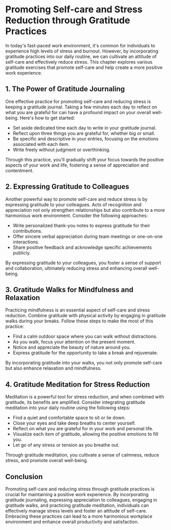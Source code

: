 Promoting Self-care and Stress Reduction through Gratitude Practices
===============================================================================

In today's fast-paced work environment, it's common for individuals to experience high levels of stress and burnout. However, by incorporating gratitude practices into our daily routine, we can cultivate an attitude of self-care and effectively reduce stress. This chapter explores various gratitude exercises that promote self-care and help create a more positive work experience.

1\. The Power of Gratitude Journaling
------------------------------------

One effective practice for promoting self-care and reducing stress is keeping a gratitude journal. Taking a few minutes each day to reflect on what you are grateful for can have a profound impact on your overall well-being. Here's how to get started:

* Set aside dedicated time each day to write in your gratitude journal.
* Reflect upon three things you are grateful for, whether big or small.
* Be specific and descriptive in your entries, focusing on the emotions associated with each item.
* Write freely without judgment or overthinking.

Through this practice, you'll gradually shift your focus towards the positive aspects of your work and life, fostering a sense of appreciation and contentment.

2\. Expressing Gratitude to Colleagues
-------------------------------------

Another powerful way to promote self-care and reduce stress is by expressing gratitude to your colleagues. Acts of recognition and appreciation not only strengthen relationships but also contribute to a more harmonious work environment. Consider the following approaches:

* Write personalized thank-you notes to express gratitude for their contributions.
* Offer sincere verbal appreciation during team meetings or one-on-one interactions.
* Share positive feedback and acknowledge specific achievements publicly.

By expressing gratitude to your colleagues, you foster a sense of support and collaboration, ultimately reducing stress and enhancing overall well-being.

3\. Gratitude Walks for Mindfulness and Relaxation
-------------------------------------------------

Practicing mindfulness is an essential aspect of self-care and stress reduction. Combine gratitude with physical activity by engaging in gratitude walks during your breaks. Follow these steps to make the most of this practice:

* Find a calm outdoor space where you can walk without distractions.
* As you walk, focus your attention on the present moment.
* Notice and appreciate the beauty of nature around you.
* Express gratitude for the opportunity to take a break and rejuvenate.

By incorporating gratitude into your walks, you not only promote self-care but also enhance relaxation and mindfulness.

4\. Gratitude Meditation for Stress Reduction
--------------------------------------------

Meditation is a powerful tool for stress reduction, and when combined with gratitude, its benefits are amplified. Consider integrating gratitude meditation into your daily routine using the following steps:

* Find a quiet and comfortable space to sit or lie down.
* Close your eyes and take deep breaths to center yourself.
* Reflect on what you are grateful for in your work and personal life.
* Visualize each item of gratitude, allowing the positive emotions to fill you.
* Let go of any stress or tension as you breathe out.

Through gratitude meditation, you cultivate a sense of calmness, reduce stress, and promote overall well-being.

Conclusion
----------

Promoting self-care and reducing stress through gratitude practices is crucial for maintaining a positive work experience. By incorporating gratitude journaling, expressing appreciation to colleagues, engaging in gratitude walks, and practicing gratitude meditation, individuals can effectively manage stress levels and foster an attitude of self-care. Embracing these practices can lead to a more harmonious workplace environment and enhance overall productivity and satisfaction.
